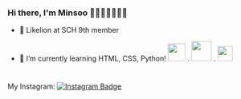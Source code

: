 ### Hi there, I'm Minsoo 💛🧡💚💙💜🤎💖


- 🦁 Likelion at SCH 9th member

- 🌱 I’m currently learning HTML, CSS, Python!
<img src="https://github.com/xion2664/icons/blob/main/python.svg" width="35px">  .  <img src="https://github.com/xion2664/icons/blob/main/html5.svg" width="40px">  .  <img src="https://github.com/xion2664/icons/blob/main/css3.svg" width="30px"> 

#
<!--
**mslee5240/minsoo** is a ✨ _special_ ✨ repository because its `README.md` (this file) appears on your GitHub profile.

Here are some ideas to get you started:

- 🔭 I’m currently working on ...
- 🌱 I’m currently learning ...
- 👯 I’m looking to collaborate on ...
- 🤔 I’m looking for help with ...
- 💬 Ask me about ...
- 📫 How to reach me: ...
- 😄 Pronouns: ...
- ⚡ Fun fact: ...
-->
My Instagram: [![Instagram Badge](https://img.shields.io/badge/Instagram-ff69b4?style=flat-square&logo=instagram&logoColor=white&link=https://www.instagram.com/lemonade_soo/)](https://www.instagram.com/lemonade_soo/)
